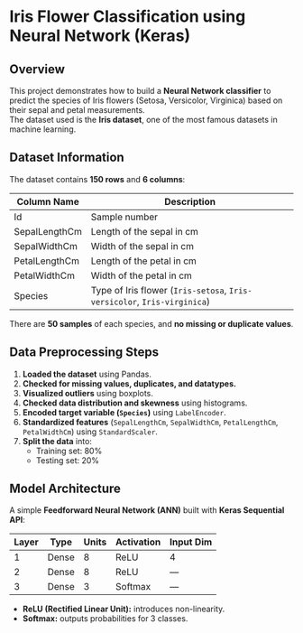 # Iris Flower Classification using Neural Network (Keras)

## Overview
This project demonstrates how to build a **Neural Network classifier** to predict the species of Iris flowers (Setosa, Versicolor, Virginica) based on their sepal and petal measurements.  
The dataset used is the **Iris dataset**, one of the most famous datasets in machine learning.


## Dataset Information
The dataset contains **150 rows** and **6 columns**:

| Column Name     | Description |
|-----------------|--------------|
| Id              | Sample number |
| SepalLengthCm   | Length of the sepal in cm |
| SepalWidthCm    | Width of the sepal in cm |
| PetalLengthCm   | Length of the petal in cm |
| PetalWidthCm    | Width of the petal in cm |
| Species         | Type of Iris flower (`Iris-setosa`, `Iris-versicolor`, `Iris-virginica`) |

There are **50 samples** of each species, and **no missing or duplicate values**.


##  Data Preprocessing Steps
1. **Loaded the dataset** using Pandas.
2. **Checked for missing values, duplicates, and datatypes.**
3. **Visualized outliers** using boxplots.
4. **Checked data distribution and skewness** using histograms.
5. **Encoded target variable (`Species`)** using `LabelEncoder`.
6. **Standardized features** (`SepalLengthCm`, `SepalWidthCm`, `PetalLengthCm`, `PetalWidthCm`) using `StandardScaler`.
7. **Split the data** into:
   - Training set: 80%
   - Testing set: 20%


## Model Architecture

A simple **Feedforward Neural Network (ANN)** built with **Keras Sequential API**:

| Layer | Type | Units | Activation | Input Dim |
|--------|------|--------|-------------|------------|
| 1 | Dense | 8 | ReLU | 4 |
| 2 | Dense | 8 | ReLU | — |
| 3 | Dense | 3 | Softmax | — |

- **ReLU (Rectified Linear Unit):** introduces non-linearity.
- **Softmax:** outputs probabilities for 3 classes.
